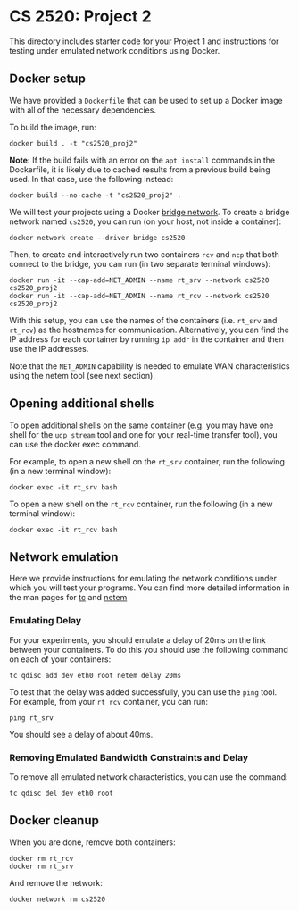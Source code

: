 # CS 2520: Project 2 

This directory includes starter code for your Project 1 and instructions for
testing under emulated network conditions using Docker.

## Docker setup

We have provided a `Dockerfile` that can be used to set up a Docker image with
all of the necessary dependencies.

To build the image, run:
```
docker build . -t "cs2520_proj2"
```

**Note:** If the build fails with an error on the `apt install` commands in the
Dockerfile, it is likely due to cached results from a previous build being
used. In that case, use the following instead:
```
docker build --no-cache -t "cs2520_proj2" .
```

We will test your projects using a Docker [bridge
network](https://docs.docker.com/network/network-tutorial-standalone/). To
create a bridge network named `cs2520`, you can run (on your host, not inside a
container):
```
docker network create --driver bridge cs2520
```

Then, to create and interactively run two containers `rcv` and `ncp` that both
connect to the bridge, you can run (in two separate terminal windows):
```
docker run -it --cap-add=NET_ADMIN --name rt_srv --network cs2520 cs2520_proj2
docker run -it --cap-add=NET_ADMIN --name rt_rcv --network cs2520 cs2520_proj2
```

With this setup, you can use the names of the containers (i.e. `rt_srv` and
`rt_rcv`) as the hostnames for communication. Alternatively, you can find the
IP address for each container by running `ip addr` in the container and then
use the IP addresses.

Note that the `NET_ADMIN` capability is needed to emulate WAN characteristics
using the netem tool (see next section).

## Opening additional shells

To open additional shells on the same container (e.g. you may have one shell
for the `udp_stream` tool and one for your real-time transfer tool), you can
use the docker exec command.

For example, to open a new shell on the `rt_srv` container, run the following
(in a new terminal window):
```
docker exec -it rt_srv bash
```

To open a new shell on the `rt_rcv` container, run the following
(in a new terminal window):
```
docker exec -it rt_rcv bash
```

## Network emulation

Here we provide instructions for emulating the network conditions under which you will test your programs. You can find more detailed information in the man pages for [tc](https://man7.org/linux/man-pages/man8/tc.8.html) and [netem](https://man7.org/linux/man-pages/man8/tc-netem.8.html)

### Emulating Delay

For your experiments, you should emulate a delay of 20ms on the link between
your containers. To do this you should use the following command on each of
your containers:
```
tc qdisc add dev eth0 root netem delay 20ms
```

To test that the delay was added successfully, you can use the `ping` tool. For
example, from your `rt_rcv` container, you can run:
```
ping rt_srv
```

You should see a delay of about 40ms.

### Removing Emulated Bandwidth Constraints and Delay

To remove all emulated network characteristics, you can use the command:
```
tc qdisc del dev eth0 root
```

## Docker cleanup

When you are done, remove both containers:
```
docker rm rt_rcv
docker rm rt_srv
```

And remove the network:
```
docker network rm cs2520
```
